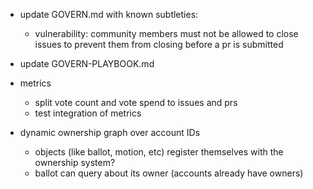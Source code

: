 - update GOVERN.md with known subtleties:
  - vulnerability: community members must not be allowed to close issues to prevent them from closing before a pr is submitted
- update GOVERN-PLAYBOOK.md

- metrics
  - split vote count and vote spend to issues and prs
  - test integration of metrics

- dynamic ownership graph over account IDs
  - objects (like ballot, motion, etc) register themselves with the ownership system?
  - ballot can query about its owner (accounts already have owners)
